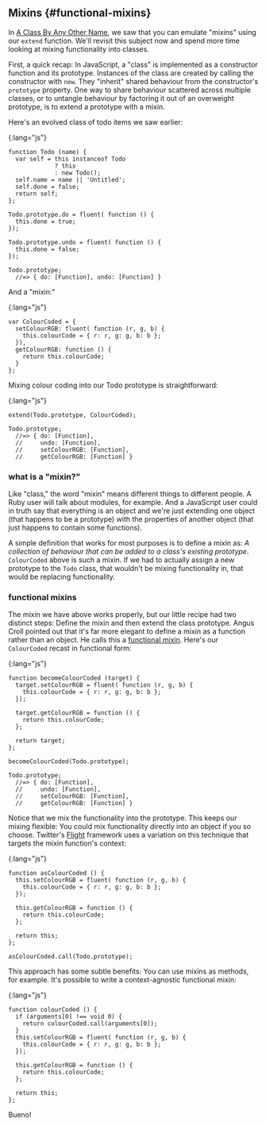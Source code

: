 ## Mixins {#functional-mixins}

In [A Class By Any Other Name](#class-other-name), we saw that you can emulate "mixins" using our `extend` function. We'll revisit this subject now and spend more time looking at mixing functionality into classes.

First, a quick recap: In JavaScript, a "class" is implemented as a constructor function and its prototype. Instances of the class are created by calling the constructor with `new`. They "inherit" shared behaviour from the constructor's `prototype` property. One way to share behaviour scattered across multiple classes, or to untangle behaviour by factoring it out of an overweight prototype, is to extend a prototype with a mixin.

Here's an evolved class of todo items we saw earlier:

{:lang="js"}
~~~~~~~~
function Todo (name) {
  var self = this instanceof Todo
             ? this
             : new Todo();
  self.name = name || 'Untitled';
  self.done = false;
  return self;
};

Todo.prototype.do = fluent( function () {
  this.done = true;
});

Todo.prototype.undo = fluent( function () {
  this.done = false;
});

Todo.prototype;
  //=> { do: [Function], undo: [Function] }
~~~~~~~~

And a "mixin:"

{:lang="js"}
~~~~~~~~
var ColourCoded = {
  setColourRGB: fluent( function (r, g, b) {
    this.colourCode = { r: r, g: g, b: b };
  }),
  getColourRGB: function () {
    return this.colourCode;
  }
};
~~~~~~~~

Mixing colour coding into our Todo prototype is straightforward:

{:lang="js"}
~~~~~~~~
extend(Todo.prototype, ColourCoded);

Todo.prototype;
  //=> { do: [Function],
  //     undo: [Function],
  //     setColourRGB: [Function],
  //     getColourRGB: [Function] }
~~~~~~~~

### what is a "mixin?"

Like "class," the word "mixin" means different things to different people. A Ruby user will talk about modules, for example. And a JavaScript user could in truth say that everything is an object and we're just extending one object (that happens to be a prototype) with the properties of another object (that just happens to contain some functions).

A simple definition that works for most purposes is to define a mixin as: *A collection of behaviour that can be added to a class's existing prototype*. `ColourCoded` above is such a mixin. If we had to actually assign a new prototype to the `Todo` class, that wouldn't be mixing functionality in, that would be replacing functionality.

### functional mixins

The mixin we have above works properly, but our little recipe had two distinct steps: Define the mixin and then extend the class prototype. Angus Croll pointed out that it's far more elegant to define a mixin as a function rather than an object. He calls this a [functional mixin][fm]. Here's our `ColourCoded` recast in functional form:

{:lang="js"}
~~~~~~~~
function becomeColourCoded (target) {
  target.setColourRGB = fluent( function (r, g, b) {
    this.colourCode = { r: r, g: g, b: b };
  });

  target.getColourRGB = function () {
    return this.colourCode;
  };

  return target;
};

becomeColourCoded(Todo.prototype);

Todo.prototype;
  //=> { do: [Function],
  //     undo: [Function],
  //     setColourRGB: [Function],
  //     getColourRGB: [Function] }
~~~~~~~~

Notice that we mix the functionality into the prototype. This keeps our mixing flexible: You could mix functionality directly into an object if you so choose. Twitter's [Flight] framework uses a variation on this technique that targets the mixin function's context:

{:lang="js"}
~~~~~~~~
function asColourCoded () {
  this.setColourRGB = fluent( function (r, g, b) {
    this.colourCode = { r: r, g: g, b: b };
  });

  this.getColourRGB = function () {
    return this.colourCode;
  };

  return this;
};

asColourCoded.call(Todo.prototype);
~~~~~~~~

This approach has some subtle benefits: You can use mixins as methods, for example. It's possible to write a context-agnostic functional mixin:

{:lang="js"}
~~~~~~~~
function colourCoded () {
  if (arguments[0] !== void 0) {
    return colourCoded.call(arguments[0]);
  }
  this.setColourRGB = fluent( function (r, g, b) {
    this.colourCode = { r: r, g: g, b: b };
  });

  this.getColourRGB = function () {
    return this.colourCode;
  };

  return this;
};
~~~~~~~~

Bueno!

[fm]: https://javascriptweblog.wordpress.com/2011/05/31/a-fresh-look-at-javascript-mixins/ "A fresh look at JavaScript Mixins"
[Flight]: http://flightjs.github.io/

